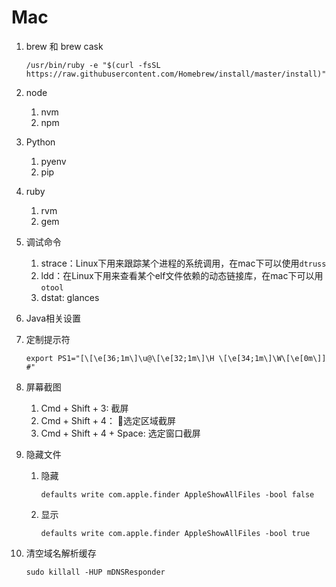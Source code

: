 # Mac

1. brew 和 brew cask

    ```
    /usr/bin/ruby -e "$(curl -fsSL https://raw.githubusercontent.com/Homebrew/install/master/install)"
    ```
2. node
    1. nvm
    2. npm
3. Python
    1. pyenv
    2. pip
4. ruby
    1. rvm
    2. gem
5. 调试命令
    1. strace：Linux下用来跟踪某个进程的系统调用，在mac下可以使用`dtruss`
    2. ldd：在Linux下用来查看某个elf文件依赖的动态链接库，在mac下可以用`otool`
    3. dstat: glances
6. Java相关设置
7. 定制提示符

    ```
    export PS1="[\[\e[36;1m\]\u@\[\e[32;1m\]\H \[\e[34;1m\]\W\[\e[0m\]] #"
    ```
8. 屏幕截图
    1. Cmd + Shift + 3:  截屏
    2. Cmd + Shift + 4： 选定区域截屏
    3. Cmd + Shift + 4 + Space: 选定窗口截屏
9. 隐藏文件
    1. 隐藏

        ```
        defaults write com.apple.finder AppleShowAllFiles -bool false
        ```
    2. 显示

        ```
        defaults write com.apple.finder AppleShowAllFiles -bool true
        ```
10. 清空域名解析缓存

    ```
    sudo killall -HUP mDNSResponder
    ```
